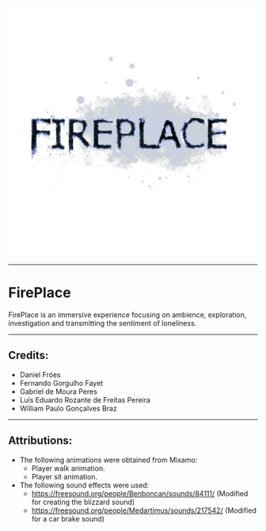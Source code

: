 

![FirePlace Logo](https://github.com/FellowshipOfTheGame/Fire-Place/blob/master/Fire%20Place/Assets/UI/Logo.png)

---

# FirePlace

FirePlace is an immersive experience focusing on ambience, exploration, investigation and transmitting the sentiment of loneliness.

---

## Credits:

- Daniel Fróes
- Fernando Gorgulho Fayet
- Gabriel de Moura Peres
- Luís Eduardo Rozante de Freitas Pereira
- William Paulo Gonçalves Braz

---

## Attributions:

- The following animations were obtained from Mixamo:
    - Player walk animation. 
    - Player sit animation.
- The following sound effects were used:
    - https://freesound.org/people/Benboncan/sounds/84111/ (Modified for creating the blizzard sound)
    - https://freesound.org/people/Medartimus/sounds/217542/ (Modified for a car brake sound)
